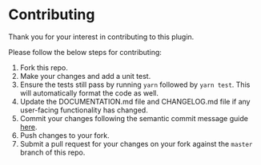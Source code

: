 # Contributing

Thank you for your interest in contributing to this plugin.

Please follow the below steps for contributing:

1. Fork this repo.
2. Make your changes and add a unit test.
3. Ensure the tests still pass by running `yarn` followed by `yarn test`. This will automatically format the code as well.
4. Update the DOCUMENTATION.md file and CHANGELOG.md file if any user-facing functionality has changed.
5. Commit your changes following the semantic commit message guide
   [here](https://seesparkbox.com/foundry/semantic_commit_messages).
6. Push changes to your fork.
7. Submit a pull request for your changes on your fork against the `master`
   branch of this repo.
